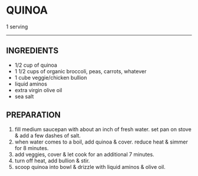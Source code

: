 # QUINOA

1 serving

***

## INGREDIENTS

- 1/2 cup of quinoa
- 1 1/2 cups of organic broccoli, peas, carrots, whatever
- 1 cube veggie/chicken bullion
- liquid aminos
- extra virgin olive oil
- sea salt

## PREPARATION

1. fill medium saucepan with about an inch of fresh water. set pan on stove & add a few dashes of salt.
2. when water comes to a boil, add quinoa & cover. reduce heat & simmer for 8 minutes.
3. add veggies, cover & let cook for an additional 7 minutes.
4. turn off heat, add bullion & stir.
5. scoop quinoa into bowl & drizzle with liquid aminos & olive oil.
